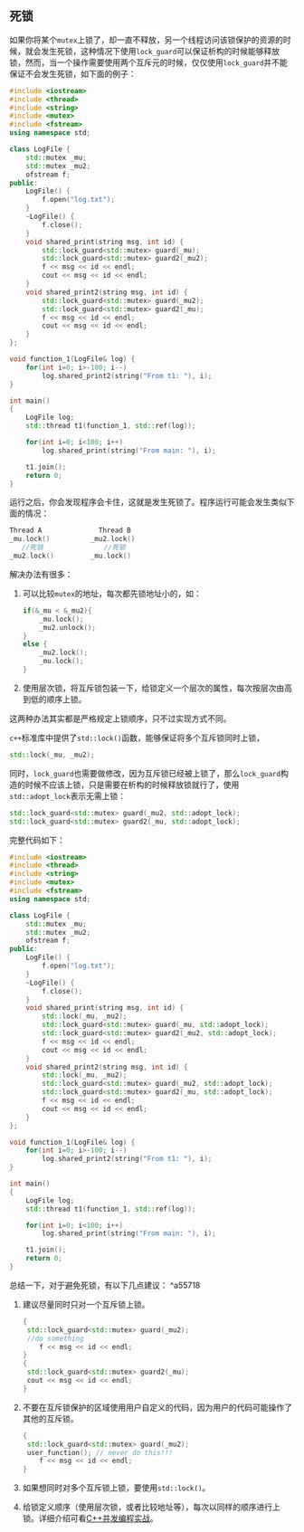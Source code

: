 ## 死锁

如果你将某个`mutex`上锁了，却一直不释放，另一个线程访问该锁保护的资源的时候，就会发生死锁，这种情况下使用`lock_guard`可以保证析构的时候能够释放锁，然而，当一个操作需要使用两个互斥元的时候，仅仅使用`lock_guard`并不能保证不会发生死锁，如下面的例子：



```cpp
#include <iostream>
#include <thread>
#include <string>
#include <mutex>
#include <fstream>
using namespace std;

class LogFile {
    std::mutex _mu;
    std::mutex _mu2;
    ofstream f;
public:
    LogFile() {
        f.open("log.txt");
    }
    ~LogFile() {
        f.close();
    }
    void shared_print(string msg, int id) {
        std::lock_guard<std::mutex> guard(_mu);
        std::lock_guard<std::mutex> guard2(_mu2);
        f << msg << id << endl;
        cout << msg << id << endl;
    }
    void shared_print2(string msg, int id) {
        std::lock_guard<std::mutex> guard(_mu2);
        std::lock_guard<std::mutex> guard2(_mu);
        f << msg << id << endl;
        cout << msg << id << endl;
    }
};

void function_1(LogFile& log) {
    for(int i=0; i>-100; i--)
        log.shared_print2(string("From t1: "), i);
}

int main()
{
    LogFile log;
    std::thread t1(function_1, std::ref(log));

    for(int i=0; i<100; i++)
        log.shared_print(string("From main: "), i);

    t1.join();
    return 0;
}
```

运行之后，你会发现程序会卡住，这就是发生死锁了。程序运行可能会发生类似下面的情况：



```cpp
Thread A              Thread B
_mu.lock()          _mu2.lock()
   //死锁               //死锁
_mu2.lock()         _mu.lock()
```

解决办法有很多：

1. 可以比较`mutex`的地址，每次都先锁地址小的，如：

   

   ```cpp
   if(&_mu < &_mu2){
       _mu.lock();
       _mu2.unlock();
   }
   else {
       _mu2.lock();
       _mu.lock();
   }
   ```

2. 使用层次锁，将互斥锁包装一下，给锁定义一个层次的属性，每次按层次由高到低的顺序上锁。

这两种办法其实都是严格规定上锁顺序，只不过实现方式不同。

`c++`标准库中提供了`std::lock()`函数，能够保证将多个互斥锁同时上锁，



```cpp
std::lock(_mu, _mu2);
```

同时，`lock_guard`也需要做修改，因为互斥锁已经被上锁了，那么`lock_guard`构造的时候不应该上锁，只是需要在析构的时候释放锁就行了，使用`std::adopt_lock`表示无需上锁：



```cpp
std::lock_guard<std::mutex> guard(_mu2, std::adopt_lock);
std::lock_guard<std::mutex> guard2(_mu, std::adopt_lock);
```

完整代码如下：



```cpp
#include <iostream>
#include <thread>
#include <string>
#include <mutex>
#include <fstream>
using namespace std;

class LogFile {
    std::mutex _mu;
    std::mutex _mu2;
    ofstream f;
public:
    LogFile() {
        f.open("log.txt");
    }
    ~LogFile() {
        f.close();
    }
    void shared_print(string msg, int id) {
        std::lock(_mu, _mu2);
        std::lock_guard<std::mutex> guard(_mu, std::adopt_lock);
        std::lock_guard<std::mutex> guard2(_mu2, std::adopt_lock);
        f << msg << id << endl;
        cout << msg << id << endl;
    }
    void shared_print2(string msg, int id) {
        std::lock(_mu, _mu2);
        std::lock_guard<std::mutex> guard(_mu2, std::adopt_lock);
        std::lock_guard<std::mutex> guard2(_mu, std::adopt_lock);
        f << msg << id << endl;
        cout << msg << id << endl;
    }
};

void function_1(LogFile& log) {
    for(int i=0; i>-100; i--)
        log.shared_print2(string("From t1: "), i);
}

int main()
{
    LogFile log;
    std::thread t1(function_1, std::ref(log));

    for(int i=0; i<100; i++)
        log.shared_print(string("From main: "), i);

    t1.join();
    return 0;
}
```

总结一下，对于避免死锁，有以下几点建议： ^a55718

1. 建议尽量同时只对一个互斥锁上锁。


   ```cpp
   {
    std::lock_guard<std::mutex> guard(_mu2);
    //do something
       f << msg << id << endl;
   }
   {
    std::lock_guard<std::mutex> guard2(_mu);
    cout << msg << id << endl;
   }
   ```

2. 不要在互斥锁保护的区域使用用户自定义的代码，因为用户的代码可能操作了其他的互斥锁。


   ```cpp
   {
    std::lock_guard<std::mutex> guard(_mu2);
    user_function(); // never do this!!!
       f << msg << id << endl;
   }
   ```

3. 如果想同时对多个互斥锁上锁，要使用`std::lock()`。

4. 给锁定义顺序（使用层次锁，或者比较地址等），每次以同样的顺序进行上锁。详细介绍可看[C++并发编程实战](https://book.douban.com/subject/26386925/)。